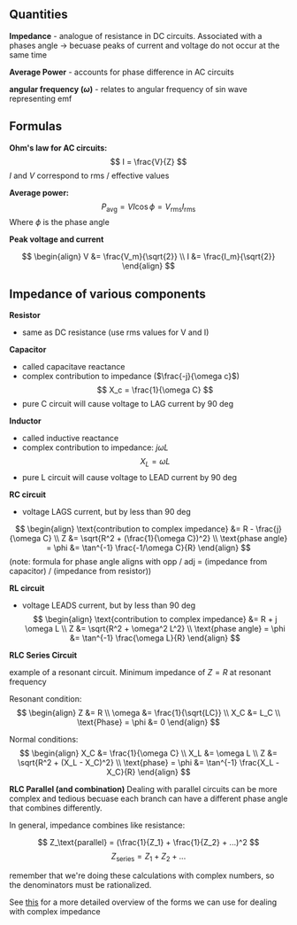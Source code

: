 ## Quantities
**Impedance** - analogue of resistance in DC circuits. Associated with a phases angle -> becuase peaks of current and voltage do not occur at the same time

**Average Power** - accounts for phase difference in AC circuits

**angular frequency ($\omega$)** - relates to angular frequency of sin wave representing emf

## Formulas

**Ohm's law for AC circuits:**
$$
I = \frac{V}{Z}
$$
$I$ and $V$ correspond to rms / effective values

**Average power:**
$$
P_\text{avg} = VI \cos\phi = V_\text{rms} I_\text{rms}
$$
Where $\phi$ is the phase angle

**Peak voltage and current**

$$
\begin{align}
V &= \frac{V_m}{\sqrt{2}} \\
I &= \frac{I_m}{\sqrt{2}}
\end{align}
$$

## Impedance of various components

**Resistor**
- same as DC resistance (use rms values for V and I)

**Capacitor**  
- called capacitave reactance
- complex contribution to impedance ($\frac{-j}{\omega c}$)
$$
X_c = \frac{1}{\omega C}
$$
- pure C circuit will cause voltage to LAG current by 90 deg

**Inductor**
- called inductive reactance
- complex contribution to impedance: $j\omega L$ 
$$
X_L = \omega L
$$
- pure L circuit will cause voltage to LEAD current by 90 deg

**RC circuit**
- voltage LAGS current, but by less than 90 deg

$$
\begin{align}
\text{contribution to complex impedance} &= R - \frac{j}{\omega C} \\
Z &= \sqrt{R^2 + (\frac{1}{\omega C})^2} \\
\text{phase angle} = \phi &= \tan^{-1} \frac{-1/\omega C}{R}
\end{align}
$$
(note: formula for phase angle aligns with opp / adj = (impedance from capacitor) / (impedance from resistor))

**RL circuit**
- voltage LEADS current, but by less than 90 deg
$$
\begin{align}
\text{contribution to complex impedance} &= R + j \omega L \\
Z &= \sqrt{R^2 + \omega^2 L^2} \\
\text{phase angle} = \phi &= \tan^{-1} \frac{\omega L}{R}
\end{align}
$$

**RLC Series Circuit**

example of a resonant circuit. Minimum impedance of $Z=R$ at resonant frequency

Resonant condition:
$$
\begin{align}
Z &= R \\
\omega &= \frac{1}{\sqrt{LC}} \\
X_C &= L_C \\
\text{Phase} = \phi &= 0
\end{align}
$$

Normal conditions:
$$
\begin{align}
X_C &= \frac{1}{\omega C} \\
X_L &= \omega L \\
Z &= \sqrt{R^2 + (X_L - X_C)^2} \\
\text{phase} = \phi &= \tan^{-1} \frac{X_L - X_C}{R}
\end{align}
$$

**RLC Parallel (and combination)**
Dealing with parallel circuits can be more complex and tedious becuase each branch can have a different phase angle that combines differently. 

In general, impedance combines like resistance:

$$
Z_\text{parallel} = (\frac{1}{Z_1} + \frac{1}{Z_2} + ...)^2
$$
$$
Z_\text{series} = Z_1 + Z_2 + ...
$$

remember that we're doing these calculations with complex numbers, so the denominators must be rationalized. 

See [this](http://hyperphysics.phy-astr.gsu.edu/hbase/electric/impcom.html#c1) for a more detailed overview of the forms we can use for dealing with complex impedance